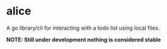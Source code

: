 
# alice
A go library/cli for interacting with a todo list using local files.

**NOTE: Still under development nothing is considered stable**
